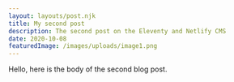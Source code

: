 ```yaml
---
layout: layouts/post.njk
title: My second post
description: The second post on the Eleventy and Netlify CMS
date: 2020-10-08
featuredImage: /images/uploads/image1.png
---
```


Hello, here is the body of the second blog post.
